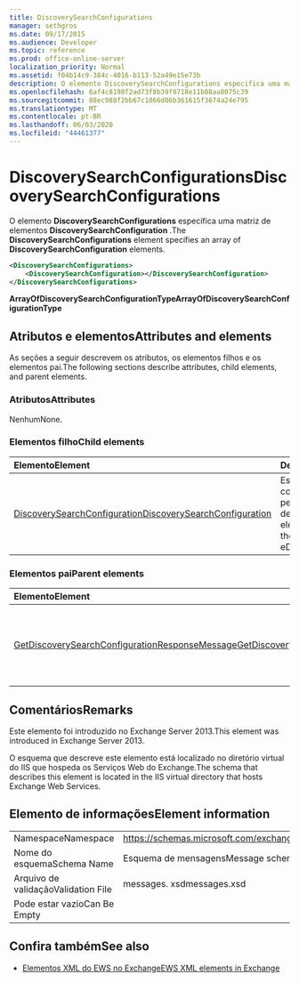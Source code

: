 ```yaml
---
title: DiscoverySearchConfigurations
manager: sethgros
ms.date: 09/17/2015
ms.audience: Developer
ms.topic: reference
ms.prod: office-online-server
localization_priority: Normal
ms.assetid: f04b14c9-384c-4016-b113-52a49e15e73b
description: O elemento DiscoverySearchConfigurations especifica uma matriz de elementos DiscoverySearchConfiguration.
ms.openlocfilehash: 6af4c8198f2ad73f8b39f9718e11b88aa8075c39
ms.sourcegitcommit: 88ec988f2bb67c1866d06b361615f3674a24e795
ms.translationtype: MT
ms.contentlocale: pt-BR
ms.lasthandoff: 06/03/2020
ms.locfileid: "44461377"
---
```

# <a name="discoverysearchconfigurations"></a><span data-ttu-id="48bba-103">DiscoverySearchConfigurations</span><span class="sxs-lookup"><span data-stu-id="48bba-103">DiscoverySearchConfigurations</span></span>

<span data-ttu-id="48bba-104">O elemento **DiscoverySearchConfigurations** especifica uma matriz de elementos **DiscoverySearchConfiguration** .</span><span class="sxs-lookup"><span data-stu-id="48bba-104">The **DiscoverySearchConfigurations** element specifies an array of **DiscoverySearchConfiguration** elements.</span></span> 
  
```XML
<DiscoverySearchConfigurations>
    <DiscoverySearchConfiguration></DiscoverySearchConfiguration>
</DiscoverySearchConfigurations>
```

 <span data-ttu-id="48bba-105">**ArrayOfDiscoverySearchConfigurationType**</span><span class="sxs-lookup"><span data-stu-id="48bba-105">**ArrayOfDiscoverySearchConfigurationType**</span></span>
## <a name="attributes-and-elements"></a><span data-ttu-id="48bba-106">Atributos e elementos</span><span class="sxs-lookup"><span data-stu-id="48bba-106">Attributes and elements</span></span>

<span data-ttu-id="48bba-107">As seções a seguir descrevem os atributos, os elementos filhos e os elementos pai.</span><span class="sxs-lookup"><span data-stu-id="48bba-107">The following sections describe attributes, child elements, and parent elements.</span></span>
  
### <a name="attributes"></a><span data-ttu-id="48bba-108">Atributos</span><span class="sxs-lookup"><span data-stu-id="48bba-108">Attributes</span></span>

<span data-ttu-id="48bba-109">Nenhum</span><span class="sxs-lookup"><span data-stu-id="48bba-109">None.</span></span>
  
### <a name="child-elements"></a><span data-ttu-id="48bba-110">Elementos filho</span><span class="sxs-lookup"><span data-stu-id="48bba-110">Child elements</span></span>

|<span data-ttu-id="48bba-111">**Elemento**</span><span class="sxs-lookup"><span data-stu-id="48bba-111">**Element**</span></span>|<span data-ttu-id="48bba-112">**Descrição**</span><span class="sxs-lookup"><span data-stu-id="48bba-112">**Description**</span></span>|
|:-----|:-----|
|[<span data-ttu-id="48bba-113">DiscoverySearchConfiguration</span><span class="sxs-lookup"><span data-stu-id="48bba-113">DiscoverySearchConfiguration</span></span>](discoverysearchconfiguration.md) <br/> |<span data-ttu-id="48bba-114">Especifica a configuração da pesquisa de descoberta eletrônica.</span><span class="sxs-lookup"><span data-stu-id="48bba-114">Specifies the configuration for eDiscovery search.</span></span>  <br/> |
   
### <a name="parent-elements"></a><span data-ttu-id="48bba-115">Elementos pai</span><span class="sxs-lookup"><span data-stu-id="48bba-115">Parent elements</span></span>

|<span data-ttu-id="48bba-116">**Elemento**</span><span class="sxs-lookup"><span data-stu-id="48bba-116">**Element**</span></span>|<span data-ttu-id="48bba-117">**Descrição**</span><span class="sxs-lookup"><span data-stu-id="48bba-117">**Description**</span></span>|
|:-----|:-----|
|[<span data-ttu-id="48bba-118">GetDiscoverySearchConfigurationResponseMessage</span><span class="sxs-lookup"><span data-stu-id="48bba-118">GetDiscoverySearchConfigurationResponseMessage</span></span>](getdiscoverysearchconfigurationresponsemessage.md) <br/> |<span data-ttu-id="48bba-119">Especifica a mensagem de resposta para uma solicitação **GetDiscoverySearchConfiguration** .</span><span class="sxs-lookup"><span data-stu-id="48bba-119">Specifies the response message for a **GetDiscoverySearchConfiguration** request.</span></span>  <br/> |
   
## <a name="remarks"></a><span data-ttu-id="48bba-120">Comentários</span><span class="sxs-lookup"><span data-stu-id="48bba-120">Remarks</span></span>

<span data-ttu-id="48bba-121">Este elemento foi introduzido no Exchange Server 2013.</span><span class="sxs-lookup"><span data-stu-id="48bba-121">This element was introduced in Exchange Server 2013.</span></span>
  
<span data-ttu-id="48bba-122">O esquema que descreve este elemento está localizado no diretório virtual do IIS que hospeda os Serviços Web do Exchange.</span><span class="sxs-lookup"><span data-stu-id="48bba-122">The schema that describes this element is located in the IIS virtual directory that hosts Exchange Web Services.</span></span>
  
## <a name="element-information"></a><span data-ttu-id="48bba-123">Elemento de informações</span><span class="sxs-lookup"><span data-stu-id="48bba-123">Element information</span></span>

|||
|:-----|:-----|
|<span data-ttu-id="48bba-124">Namespace</span><span class="sxs-lookup"><span data-stu-id="48bba-124">Namespace</span></span>  <br/> |https://schemas.microsoft.com/exchange/services/2006/messages  <br/> |
|<span data-ttu-id="48bba-125">Nome do esquema</span><span class="sxs-lookup"><span data-stu-id="48bba-125">Schema Name</span></span>  <br/> |<span data-ttu-id="48bba-126">Esquema de mensagens</span><span class="sxs-lookup"><span data-stu-id="48bba-126">Message schema</span></span>  <br/> |
|<span data-ttu-id="48bba-127">Arquivo de validação</span><span class="sxs-lookup"><span data-stu-id="48bba-127">Validation File</span></span>  <br/> |<span data-ttu-id="48bba-128">messages. xsd</span><span class="sxs-lookup"><span data-stu-id="48bba-128">messages.xsd</span></span>  <br/> |
|<span data-ttu-id="48bba-129">Pode estar vazio</span><span class="sxs-lookup"><span data-stu-id="48bba-129">Can Be Empty</span></span>  <br/> ||
   
## <a name="see-also"></a><span data-ttu-id="48bba-130">Confira também</span><span class="sxs-lookup"><span data-stu-id="48bba-130">See also</span></span>

- [<span data-ttu-id="48bba-131">Elementos XML do EWS no Exchange</span><span class="sxs-lookup"><span data-stu-id="48bba-131">EWS XML elements in Exchange</span></span>](ews-xml-elements-in-exchange.md)

